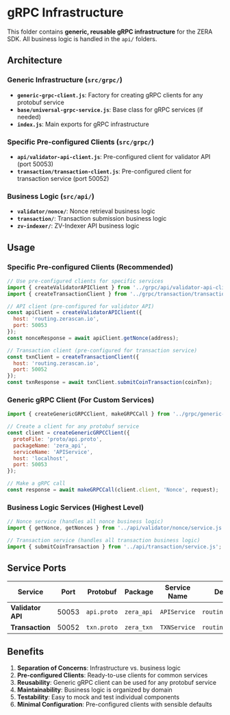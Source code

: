 # gRPC Infrastructure

This folder contains **generic, reusable gRPC infrastructure** for the ZERA SDK. All business logic is handled in the `api/` folders.

## Architecture

### Generic Infrastructure (`src/grpc/`)
- **`generic-grpc-client.js`**: Factory for creating gRPC clients for any protobuf service
- **`base/universal-grpc-service.js`**: Base class for gRPC services (if needed)
- **`index.js`**: Main exports for gRPC infrastructure

### Specific Pre-configured Clients (`src/grpc/`)
- **`api/validator-api-client.js`**: Pre-configured client for validator API (port 50053)
- **`transaction/transaction-client.js`**: Pre-configured client for transaction service (port 50052)

### Business Logic (`src/api/`)
- **`validator/nonce/`**: Nonce retrieval business logic
- **`transaction/`**: Transaction submission business logic
- **`zv-indexer/`**: ZV-Indexer API business logic

## Usage

### Specific Pre-configured Clients (Recommended)
```javascript
// Use pre-configured clients for specific services
import { createValidatorAPIClient } from '../grpc/api/validator-api-client.js';
import { createTransactionClient } from '../grpc/transaction/transaction-client.js';

// API client (pre-configured for validator API)
const apiClient = createValidatorAPIClient({
  host: 'routing.zerascan.io',
  port: 50053
});
const nonceResponse = await apiClient.getNonce(address);

// Transaction client (pre-configured for transaction service)
const txnClient = createTransactionClient({
  host: 'routing.zerascan.io',
  port: 50052
});
const txnResponse = await txnClient.submitCoinTransaction(coinTxn);
```

### Generic gRPC Client (For Custom Services)
```javascript
import { createGenericGRPCClient, makeGRPCCall } from '../grpc/generic-grpc-client.js';

// Create a client for any protobuf service
const client = createGenericGRPCClient({
  protoFile: 'proto/api.proto',
  packageName: 'zera_api',
  serviceName: 'APIService',
  host: 'localhost',
  port: 50053
});

// Make a gRPC call
const response = await makeGRPCCall(client.client, 'Nonce', request);
```

### Business Logic Services (Highest Level)
```javascript
// Nonce service (handles all nonce business logic)
import { getNonce, getNonces } from '../api/validator/nonce/service.js';

// Transaction service (handles all transaction business logic)
import { submitCoinTransaction } from '../api/transaction/service.js';
```

## Service Ports

| Service | Port | Protobuf | Package | Service Name | Default Host |
|---------|------|----------|---------|--------------|--------------|
| **Validator API** | 50053 | `api.proto` | `zera_api` | `APIService` | `routing.zerascan.io` |
| **Transaction** | 50052 | `txn.proto` | `zera_txn` | `TXNService` | `routing.zerascan.io` |

## Benefits

1. **Separation of Concerns**: Infrastructure vs. business logic
2. **Pre-configured Clients**: Ready-to-use clients for common services
3. **Reusability**: Generic gRPC client can be used for any protobuf service
4. **Maintainability**: Business logic is organized by domain
5. **Testability**: Easy to mock and test individual components
6. **Minimal Configuration**: Pre-configured clients with sensible defaults